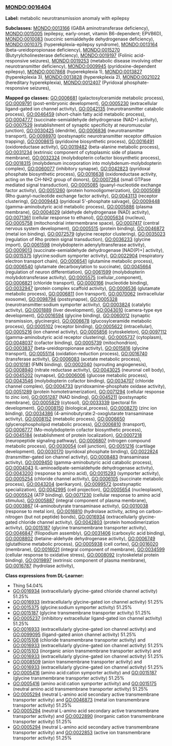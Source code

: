 
### [MONDO:0016404](http://purl.obolibrary.org/obo/MONDO_0016404)
**Label:** metabolic neurotransmission anomaly with epilepsy

**Subclasses:** [MONDO:0013166](http://purl.obolibrary.org/obo/MONDO_0013166) (GABA aminotransferase deficiency), [MONDO:0015005](http://purl.obolibrary.org/obo/MONDO_0015005) (epilepsy, early-onset, vitamin B6-dependent; EPVB6D), [MONDO:0010083](http://purl.obolibrary.org/obo/MONDO_0010083) (succinic semialdehyde dehydrogenase deficiency), [MONDO:0010375](http://purl.obolibrary.org/obo/MONDO_0010375) (hyperekplexia-epilepsy syndrome), [MONDO:0013164](http://purl.obolibrary.org/obo/MONDO_0013164) (beta-ureidopropionase deficiency), [MONDO:0015270](http://purl.obolibrary.org/obo/MONDO_0015270) (Butyrylcholinesterase deficiency), [MONDO:0019197](http://purl.obolibrary.org/obo/MONDO_0019197) (Folinic acid-responsive seizures), [MONDO:0019253](http://purl.obolibrary.org/obo/MONDO_0019253) (metabolic disease involving other neurotransmitter deficiency), [MONDO:0009945](http://purl.obolibrary.org/obo/MONDO_0009945) (pyridoxine-dependent epilepsy), [MONDO:0007868](http://purl.obolibrary.org/obo/MONDO_0007868) (hyperekplexia 1), [MONDO:0013827](http://purl.obolibrary.org/obo/MONDO_0013827) (hyperekplexia 3), [MONDO:0013828](http://purl.obolibrary.org/obo/MONDO_0013828) (hyperekplexia 2), [MONDO:0021022](http://purl.obolibrary.org/obo/MONDO_0021022) (hereditary hyperekplexia), [MONDO:0012407](http://purl.obolibrary.org/obo/MONDO_0012407) (Pyridoxal phosphate-responsive seizures), 

**Mapped go classes:** [GO:0006681](http://purl.obolibrary.org/obo/GO_0006681) (galactosylceramide metabolic process), [GO:0009791](http://purl.obolibrary.org/obo/GO_0009791) (post-embryonic development), [GO:0005230](http://purl.obolibrary.org/obo/GO_0005230) (extracellular ligand-gated ion channel activity), [GO:0042135](http://purl.obolibrary.org/obo/GO_0042135) (neurotransmitter catabolic process), [GO:0046459](http://purl.obolibrary.org/obo/GO_0046459) (short-chain fatty acid metabolic process), [GO:0004777](http://purl.obolibrary.org/obo/GO_0004777) (succinate-semialdehyde dehydrogenase (NAD+) activity), [GO:0007529](http://purl.obolibrary.org/obo/GO_0007529) (establishment of synaptic specificity at neuromuscular junction), [GO:0030425](http://purl.obolibrary.org/obo/GO_0030425) (dendrite), [GO:0006836](http://purl.obolibrary.org/obo/GO_0006836) (neurotransmitter transport), [GO:0098970](http://purl.obolibrary.org/obo/GO_0098970) (postsynaptic neurotransmitter receptor diffusion trapping), [GO:0008615](http://purl.obolibrary.org/obo/GO_0008615) (pyridoxine biosynthetic process), [GO:0016491](http://purl.obolibrary.org/obo/GO_0016491) (oxidoreductase activity), [GO:0019482](http://purl.obolibrary.org/obo/GO_0019482) (beta-alanine metabolic process), [GO:0031234](http://purl.obolibrary.org/obo/GO_0031234) (extrinsic component of cytoplasmic side of plasma membrane), [GO:0032324](http://purl.obolibrary.org/obo/GO_0032324) (molybdopterin cofactor biosynthetic process), [GO:0018315](http://purl.obolibrary.org/obo/GO_0018315) (molybdenum incorporation into molybdenum-molybdopterin complex), [GO:0060077](http://purl.obolibrary.org/obo/GO_0060077) (inhibitory synapse), [GO:0042823](http://purl.obolibrary.org/obo/GO_0042823) (pyridoxal phosphate biosynthetic process), [GO:0016638](http://purl.obolibrary.org/obo/GO_0016638) (oxidoreductase activity, acting on the CH-NH2 group of donors), [GO:0007264](http://purl.obolibrary.org/obo/GO_0007264) (small GTPase mediated signal transduction), [GO:0005085](http://purl.obolibrary.org/obo/GO_0005085) (guanyl-nucleotide exchange factor activity), [GO:0051260](http://purl.obolibrary.org/obo/GO_0051260) (protein homooligomerization), [GO:0005089](http://purl.obolibrary.org/obo/GO_0005089) (Rho guanyl-nucleotide exchange factor activity), [GO:0043113](http://purl.obolibrary.org/obo/GO_0043113) (receptor clustering), [GO:0009443](http://purl.obolibrary.org/obo/GO_0009443) (pyridoxal 5'-phosphate salvage), [GO:0009448](http://purl.obolibrary.org/obo/GO_0009448) (gamma-aminobutyric acid metabolic process), [GO:0005886](http://purl.obolibrary.org/obo/GO_0005886) (plasma membrane), [GO:0004029](http://purl.obolibrary.org/obo/GO_0004029) (aldehyde dehydrogenase (NAD) activity), [GO:0071361](http://purl.obolibrary.org/obo/GO_0071361) (cellular response to ethanol), [GO:0005634](http://purl.obolibrary.org/obo/GO_0005634) (nucleus), [GO:0005758](http://purl.obolibrary.org/obo/GO_0005758) (mitochondrial intermembrane space), [GO:0007417](http://purl.obolibrary.org/obo/GO_0007417) (central nervous system development), [GO:0005515](http://purl.obolibrary.org/obo/GO_0005515) (protein binding), [GO:0046872](http://purl.obolibrary.org/obo/GO_0046872) (metal ion binding), [GO:0072579](http://purl.obolibrary.org/obo/GO_0072579) (glycine receptor clustering), [GO:0035023](http://purl.obolibrary.org/obo/GO_0035023) (regulation of Rho protein signal transduction), [GO:0036233](http://purl.obolibrary.org/obo/GO_0036233) (glycine import), [GO:0061598](http://purl.obolibrary.org/obo/GO_0061598) (molybdopterin adenylyltransferase activity), [GO:0009013](http://purl.obolibrary.org/obo/GO_0009013) (succinate-semialdehyde dehydrogenase [NAD(P)+] activity), [GO:0015375](http://purl.obolibrary.org/obo/GO_0015375) (glycine:sodium symporter activity), [GO:0022904](http://purl.obolibrary.org/obo/GO_0022904) (respiratory electron transport chain), [GO:0006541](http://purl.obolibrary.org/obo/GO_0006541) (glutamine metabolic process), [GO:0006540](http://purl.obolibrary.org/obo/GO_0006540) (glutamate decarboxylation to succinate), [GO:0045664](http://purl.obolibrary.org/obo/GO_0045664) (regulation of neuron differentiation), [GO:0061599](http://purl.obolibrary.org/obo/GO_0061599) (molybdopterin molybdotransferase activity), [GO:0005575](http://purl.obolibrary.org/obo/GO_0005575) (cellular_component), [GO:0006821](http://purl.obolibrary.org/obo/GO_0006821) (chloride transport), [GO:0000166](http://purl.obolibrary.org/obo/GO_0000166) (nucleotide binding), [GO:0032947](http://purl.obolibrary.org/obo/GO_0032947) (protein complex scaffold activity), [GO:0006536](http://purl.obolibrary.org/obo/GO_0006536) (glutamate metabolic process), [GO:0006811](http://purl.obolibrary.org/obo/GO_0006811) (ion transport), [GO:0070062](http://purl.obolibrary.org/obo/GO_0070062) (extracellular exosome), [GO:0098794](http://purl.obolibrary.org/obo/GO_0098794) (postsynapse), [GO:0005328](http://purl.obolibrary.org/obo/GO_0005328) (neurotransmitter:sodium symporter activity), [GO:0003824](http://purl.obolibrary.org/obo/GO_0003824) (catalytic activity), [GO:0001889](http://purl.obolibrary.org/obo/GO_0001889) (liver development), [GO:0043010](http://purl.obolibrary.org/obo/GO_0043010) (camera-type eye development), [GO:0016594](http://purl.obolibrary.org/obo/GO_0016594) (glycine binding), [GO:0060012](http://purl.obolibrary.org/obo/GO_0060012) (synaptic transmission, glycinergic), [GO:0006678](http://purl.obolibrary.org/obo/GO_0006678) (glucosylceramide metabolic process), [GO:0005102](http://purl.obolibrary.org/obo/GO_0005102) (receptor binding), [GO:0005622](http://purl.obolibrary.org/obo/GO_0005622) (intracellular), [GO:0005216](http://purl.obolibrary.org/obo/GO_0005216) (ion channel activity), [GO:0005856](http://purl.obolibrary.org/obo/GO_0005856) (cytoskeleton), [GO:0097112](http://purl.obolibrary.org/obo/GO_0097112) (gamma-aminobutyric acid receptor clustering), [GO:0005737](http://purl.obolibrary.org/obo/GO_0005737) (cytoplasm), [GO:0048037](http://purl.obolibrary.org/obo/GO_0048037) (cofactor binding), [GO:0005739](http://purl.obolibrary.org/obo/GO_0005739) (mitochondrion), [GO:0003837](http://purl.obolibrary.org/obo/GO_0003837) (beta-ureidopropionase activity), [GO:0015816](http://purl.obolibrary.org/obo/GO_0015816) (glycine transport), [GO:0055114](http://purl.obolibrary.org/obo/GO_0055114) (oxidation-reduction process), [GO:0016740](http://purl.obolibrary.org/obo/GO_0016740) (transferase activity), [GO:0006083](http://purl.obolibrary.org/obo/GO_0006083) (acetate metabolic process), [GO:0010181](http://purl.obolibrary.org/obo/GO_0010181) (FMN binding), [GO:0002040](http://purl.obolibrary.org/obo/GO_0002040) (sprouting angiogenesis), [GO:0008940](http://purl.obolibrary.org/obo/GO_0008940) (nitrate reductase activity), [GO:0043025](http://purl.obolibrary.org/obo/GO_0043025) (neuronal cell body), [GO:0045202](http://purl.obolibrary.org/obo/GO_0045202) (synapse), [GO:0006006](http://purl.obolibrary.org/obo/GO_0006006) (glucose metabolic process), [GO:0043546](http://purl.obolibrary.org/obo/GO_0043546) (molybdopterin cofactor binding), [GO:0034707](http://purl.obolibrary.org/obo/GO_0034707) (chloride channel complex), [GO:0004733](http://purl.obolibrary.org/obo/GO_0004733) (pyridoxamine-phosphate oxidase activity), [GO:0051289](http://purl.obolibrary.org/obo/GO_0051289) (protein homotetramerization), [GO:0071294](http://purl.obolibrary.org/obo/GO_0071294) (cellular response to zinc ion), [GO:0051287](http://purl.obolibrary.org/obo/GO_0051287) (NAD binding), [GO:0045211](http://purl.obolibrary.org/obo/GO_0045211) (postsynaptic membrane), [GO:0005829](http://purl.obolibrary.org/obo/GO_0005829) (cytosol), [GO:0033339](http://purl.obolibrary.org/obo/GO_0033339) (pectoral fin development), [GO:0008150](http://purl.obolibrary.org/obo/GO_0008150) (biological_process), [GO:0008270](http://purl.obolibrary.org/obo/GO_0008270) (zinc ion binding), [GO:0034386](http://purl.obolibrary.org/obo/GO_0034386) (4-aminobutyrate:2-oxoglutarate transaminase activity), [GO:0008152](http://purl.obolibrary.org/obo/GO_0008152) (metabolic process), [GO:0006650](http://purl.obolibrary.org/obo/GO_0006650) (glycerophospholipid metabolic process), [GO:0006810](http://purl.obolibrary.org/obo/GO_0006810) (transport), [GO:0006777](http://purl.obolibrary.org/obo/GO_0006777) (Mo-molybdopterin cofactor biosynthetic process), [GO:0045184](http://purl.obolibrary.org/obo/GO_0045184) (establishment of protein localization), [GO:0007218](http://purl.obolibrary.org/obo/GO_0007218) (neuropeptide signaling pathway), [GO:0006807](http://purl.obolibrary.org/obo/GO_0006807) (nitrogen compound metabolic process), [GO:0030054](http://purl.obolibrary.org/obo/GO_0030054) (cell junction), [GO:0051216](http://purl.obolibrary.org/obo/GO_0051216) (cartilage development), [GO:0030170](http://purl.obolibrary.org/obo/GO_0030170) (pyridoxal phosphate binding), [GO:0022824](http://purl.obolibrary.org/obo/GO_0022824) (transmitter-gated ion channel activity), [GO:0008483](http://purl.obolibrary.org/obo/GO_0008483) (transaminase activity), [GO:0009450](http://purl.obolibrary.org/obo/GO_0009450) (gamma-aminobutyric acid catabolic process), [GO:0004043](http://purl.obolibrary.org/obo/GO_0004043) (L-aminoadipate-semialdehyde dehydrogenase activity), [GO:0043200](http://purl.obolibrary.org/obo/GO_0043200) (response to amino acid), [GO:0015293](http://purl.obolibrary.org/obo/GO_0015293) (symporter activity), [GO:0005254](http://purl.obolibrary.org/obo/GO_0005254) (chloride channel activity), [GO:0006105](http://purl.obolibrary.org/obo/GO_0006105) (succinate metabolic process), [GO:0043204](http://purl.obolibrary.org/obo/GO_0043204) (perikaryon), [GO:0099572](http://purl.obolibrary.org/obo/GO_0099572) (postsynaptic specialization), [GO:0042995](http://purl.obolibrary.org/obo/GO_0042995) (cell projection), [GO:0005654](http://purl.obolibrary.org/obo/GO_0005654) (nucleoplasm), [GO:0005524](http://purl.obolibrary.org/obo/GO_0005524) (ATP binding), [GO:0071230](http://purl.obolibrary.org/obo/GO_0071230) (cellular response to amino acid stimulus), [GO:0005887](http://purl.obolibrary.org/obo/GO_0005887) (integral component of plasma membrane), [GO:0003867](http://purl.obolibrary.org/obo/GO_0003867) (4-aminobutyrate transaminase activity), [GO:0010038](http://purl.obolibrary.org/obo/GO_0010038) (response to metal ion), [GO:0016810](http://purl.obolibrary.org/obo/GO_0016810) (hydrolase activity, acting on carbon-nitrogen (but not peptide) bonds), [GO:0016934](http://purl.obolibrary.org/obo/GO_0016934) (extracellularly glycine-gated chloride channel activity), [GO:0042803](http://purl.obolibrary.org/obo/GO_0042803) (protein homodimerization activity), [GO:0015187](http://purl.obolibrary.org/obo/GO_0015187) (glycine transmembrane transporter activity), [GO:0046847](http://purl.obolibrary.org/obo/GO_0046847) (filopodium assembly), [GO:0031406](http://purl.obolibrary.org/obo/GO_0031406) (carboxylic acid binding), [GO:0008802](http://purl.obolibrary.org/obo/GO_0008802) (betaine-aldehyde dehydrogenase activity), [GO:0006749](http://purl.obolibrary.org/obo/GO_0006749) (glutathione metabolic process), [GO:0005938](http://purl.obolibrary.org/obo/GO_0005938) (cell cortex), [GO:0016020](http://purl.obolibrary.org/obo/GO_0016020) (membrane), [GO:0016021](http://purl.obolibrary.org/obo/GO_0016021) (integral component of membrane), [GO:0034599](http://purl.obolibrary.org/obo/GO_0034599) (cellular response to oxidative stress), [GO:0008092](http://purl.obolibrary.org/obo/GO_0008092) (cytoskeletal protein binding), [GO:0019897](http://purl.obolibrary.org/obo/GO_0019897) (extrinsic component of plasma membrane), [GO:0016787](http://purl.obolibrary.org/obo/GO_0016787) (hydrolase activity), 

**Class expressions from DL-Learner:**

- Thing 54.04%
- [GO:0016934](http://purl.obolibrary.org/obo/GO_0016934) (extracellularly glycine-gated chloride channel activity) 51.25%
- [GO:0016933](http://purl.obolibrary.org/obo/GO_0016933) (extracellularly glycine-gated ion channel activity) 51.25%
- [GO:0015375](http://purl.obolibrary.org/obo/GO_0015375) (glycine:sodium symporter activity) 51.25%
- [GO:0015187](http://purl.obolibrary.org/obo/GO_0015187) (glycine transmembrane transporter activity) 51.25%
- [GO:0005237](http://purl.obolibrary.org/obo/GO_0005237) (inhibitory extracellular ligand-gated ion channel activity) 51.25%
- [GO:0016933](http://purl.obolibrary.org/obo/GO_0016933) (extracellularly glycine-gated ion channel activity) and [GO:0099095](http://purl.obolibrary.org/obo/GO_0099095) (ligand-gated anion channel activity) 51.25%
- [GO:0015108](http://purl.obolibrary.org/obo/GO_0015108) (chloride transmembrane transporter activity) and [GO:0016933](http://purl.obolibrary.org/obo/GO_0016933) (extracellularly glycine-gated ion channel activity) 51.25%
- [GO:0015103](http://purl.obolibrary.org/obo/GO_0015103) (inorganic anion transmembrane transporter activity) and [GO:0016933](http://purl.obolibrary.org/obo/GO_0016933) (extracellularly glycine-gated ion channel activity) 51.25%
- [GO:0008509](http://purl.obolibrary.org/obo/GO_0008509) (anion transmembrane transporter activity) and [GO:0016933](http://purl.obolibrary.org/obo/GO_0016933) (extracellularly glycine-gated ion channel activity) 51.25%
- [GO:0005416](http://purl.obolibrary.org/obo/GO_0005416) (amino acid:cation symporter activity) and [GO:0015187](http://purl.obolibrary.org/obo/GO_0015187) (glycine transmembrane transporter activity) 51.25%
- [GO:0005416](http://purl.obolibrary.org/obo/GO_0005416) (amino acid:cation symporter activity) and [GO:0015175](http://purl.obolibrary.org/obo/GO_0015175) (neutral amino acid transmembrane transporter activity) 51.25%
- [GO:0005294](http://purl.obolibrary.org/obo/GO_0005294) (neutral L-amino acid secondary active transmembrane transporter activity) and [GO:0046873](http://purl.obolibrary.org/obo/GO_0046873) (metal ion transmembrane transporter activity) 51.25%
- [GO:0005294](http://purl.obolibrary.org/obo/GO_0005294) (neutral L-amino acid secondary active transmembrane transporter activity) and [GO:0022890](http://purl.obolibrary.org/obo/GO_0022890) (inorganic cation transmembrane transporter activity) 51.25%
- [GO:0005294](http://purl.obolibrary.org/obo/GO_0005294) (neutral L-amino acid secondary active transmembrane transporter activity) and [GO:0022853](http://purl.obolibrary.org/obo/GO_0022853) (active ion transmembrane transporter activity) 51.25%


